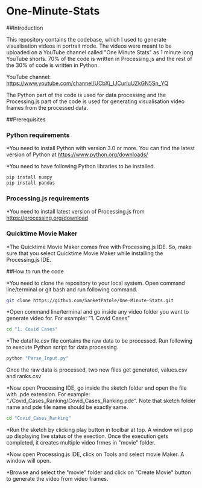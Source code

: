 # One-Minute-Stats


##Introduction

This repository contains the codebase, which I used to generate visualisation videos in portrait mode.
The videos were meant to be uploaded on a YouTube channel called "One Minute Stats" as 1 minute long YouTube shorts.
70% of the code is written in Processing.js and the rest of the 30% of code is written in Python.

YouTube channel: https://www.youtube.com/channel/UCbXj_IJCurIuUZkGN5Sn_YQ

The Python part of the code is used for data processing and the Processing.js part of the code is used for generating  visualisation video frames from the processed data.


##Prerequisites

### Python requirements

*You need to install Python with version 3.0 or more. You can find the latest version of Python at https://www.python.org/downloads/

*You need to have following Python libraries to be installed.
```sh
pip install numpy
pip install pandas
```

### Processing.js requirements

*You need to install latest version of Processing.js from https://processing.org/download

### Quicktime Movie Maker

*The Quicktime Movie Maker comes free with Processing.js IDE. So, make sure that you select Quicktime Movie Maker while installing the Processing.js IDE.


##How to run the code

*You need to clone the repository to your local system. Open command line/terminal or git bash and run following command.
```sh
git clone https://github.com/SanketPatole/One-Minute-Stats.git
```

*Open command line/terminal and go inside any video folder you want to generate video for. For example: "1. Covid Cases"
```sh
cd "1. Covid Cases"
```

*The datafile.csv file contains the raw data to be processed. Run following to execute Python script for data processing.
```sh
python "Parse_Input.py"
```

Once the raw data is processed, two new files get generated, values.csv and ranks.csv

*Now open Processing IDE, go inside the sketch folder and open the file with .pde extension. For example: "./Covid_Cases_Ranking/Covid_Cases_Ranking.pde". Note that sketch folder name and pde file name should be exactly same.
```sh
cd "Covid_Cases_Ranking"
```

*Run the sketch by clicking play button in toolbar at top. A window will pop up displaying live status of the exection. Once the execution gets completed, it creates multiple video frmes in "movie" folder.

*Now open Processing.js IDE, click on Tools and select movie Maker. A window will open.

*Browse and select the "movie" folder and click on "Create Movie" button to generate the video from video frames.
